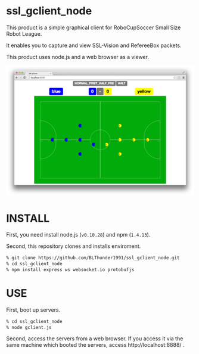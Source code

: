 ssl_gclient_node
================

This product is a simple graphical client for RoboCupSoccer Small Size Robot League.

It enables you to capture and view SSL-Vision and RefereeBox packets.

This product uses node.js and a web browser as a viewer.


![demo](https://github.com/BLThunder1991/ssl_gclient_node/blob/master/browser.png?raw=true, "demo")

# INSTALL

First, you need install node.js (`v0.10.28`) and npm (`1.4.13`).

Second, this repository clones and installs enviroment.

```shell
% git clone https://github.com/BLThunder1991/ssl_gclient_node.git
% cd ssl_gclient_node
% npm install express ws websocket.io protobufjs
```

# USE

First, boot up servers.

```shell
% cd ssl_gclient_node
% node gclient.js
```

Second, access the servers from a web browser. If you access it via the same machine which booted the servers, access http://localhost:8888/ .
